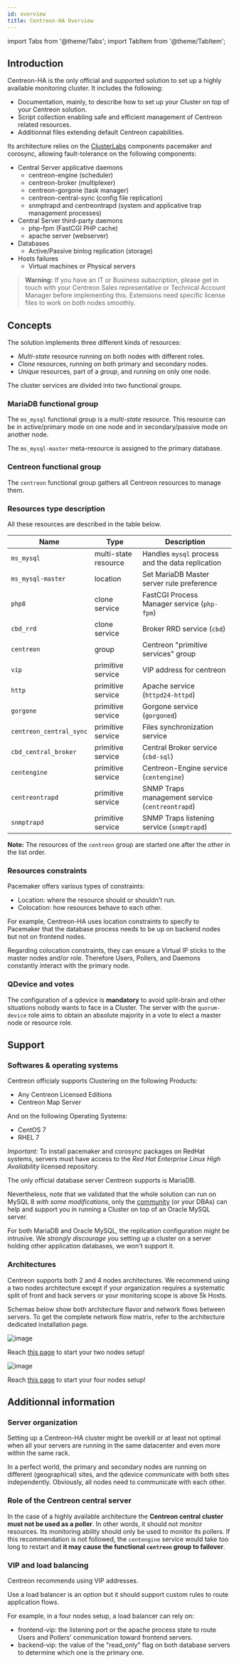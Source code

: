 ```yaml
---
id: overview
title: Centreon-HA Overview
---
```

import Tabs from '@theme/Tabs';
import TabItem from '@theme/TabItem';


## Introduction 

Centreon-HA is the only official and supported solution to set up a highly available monitoring cluster. It 
includes the following: 
* Documentation, mainly, to describe how to set up your Cluster on top of your Centreon solution.
* Script collection enabling safe and efficient management of Centreon related resources.
* Additionnal files extending default Centreon capabilities. 

Its architecture relies on the [ClusterLabs](https://clusterlabs.org/) components pacemaker and corosync, 
allowing fault-tolerance on the following components: 

* Central Server applicative daemons
  * centreon-engine (scheduler)
  * centreon-broker (multiplexer)
  * centreon-gorgone (task manager)
  * centreon-central-sync (config file replication)
  * snmptrapd and centreontrapd (system and applicative trap management processes)
* Central Server third-party daemons
  * php-fpm (FastCGI PHP cache)
  * apache server (webserver)
* Databases
  * Active/Passive binlog replication (storage)
* Hosts failures
  * Virtual machines or Physical servers

> **Warning:** If you have an IT or Business subscription, please get in touch with your Centreon Sales 
representative or Technical Account Manager before implementing this. Extensions need specific license 
files to work on both nodes smoothly.  

## Concepts

The solution implements three different kinds of resources: 

* _Multi-state_ resource running on both nodes with different roles. 
* _Clone_ resources, running on both primary and secondary nodes.
* _Unique_ resources, part of a _group_, and running on only one node.

The cluster services are divided into two functional groups.

### MariaDB functional group

The `ms_mysql` functional group is a _multi-state_ resource. This resource can be in active/primary mode 
on one node and in secondary/passive mode on another node. 

The `ms_mysql-master` meta-resource is assigned to the primary database. 

### Centreon functional group

The `centreon` functional group gathers all Centreon resources to manage them. 

### Resources type description

All these resources are described in the table below.

| Name                    | Type                 | Description                                          |
| ----------------------- | -------------------- | ---------------------------------------------------- |
| `ms_mysql`              | multi-state resource | Handles `mysql` process and the data replication     |
| `ms_mysql-master`       | location             | Set MariaDB Master server rule preference            |
| `php8`                  | clone service        | FastCGI Process Manager service (`php-fpm`)          |
| `cbd_rrd`               | clone service        | Broker RRD service (`cbd`)                           |
| `centreon`              | group                | Centreon "primitive services" group                  |
| `vip`                   | primitive service    | VIP address for centreon                             |
| `http`                  | primitive service    | Apache service (`httpd24-httpd`)                     |
| `gorgone`               | primitive service    | Gorgone service (`gorgoned`)                         |
| `centreon_central_sync` | primitive service    | Files synchronization service                        |
| `cbd_central_broker`    | primitive service    | Central Broker service (`cbd-sql`)                   |
| `centengine`            | primitive service    | Centreon-Engine service (`centengine`)               |
| `centreontrapd`         | primitive service    | SNMP Traps management service (`centreontrapd`)      |
| `snmptrapd`             | primitive service    | SNMP Traps listening service (`snmptrapd`)           |

**Note:** The resources of the `centreon` group are started one after the other in the list order.

### Resources constraints

Pacemaker offers various types of constraints:
* Location: where the resource should or shouldn't run.
* Colocation: how resources behave to each other.

For example, Centreon-HA uses location constraints to specify to Pacemaker that the database process 
needs to be up on backend nodes but not on frontend nodes. 

Regarding colocation constraints, they can ensure a Virtual IP sticks to the master nodes and/or role. 
Therefore Users, Pollers, and Daemons constantly interact with the primary node. 

### QDevice and votes

The configuration of a qdevice is **mandatory** to avoid split-brain and other situations nobody wants 
to face in a Cluster. The server with the `quorum-device` role aims to obtain an absolute majority in a vote 
to elect a master node or resource role.

## Support

### Softwares & operating systems 

Centreon officialy supports Clustering on the following Products: 

* Any Centreon Licensed Editions 
* Centreon Map Server 

And on the following Operating Systems: 

* CentOS 7
* RHEL 7 

*Important:* To install pacemaker and corosync packages on RedHat systems, servers must have access to
the _Red Hat Enterprise Linux High Availability_ licensed repository.  

The only official database server Centreon supports is MariaDB. 

Nevertheless, note that we validated that the whole solution can run on MySQL 8 *with some 
modifications*, only the [community](https://github.com/centreon-ha/issues) (or your DBAs) 
can help and support you in running a Cluster on top of an Oracle MySQL server.

For both MariaDB and Oracle MySQL, the replication configuration might be intrusive. We *strongly discourage you* setting 
up a cluster on a server holding other application databases, we won't support it. 

### Architectures

Centreon supports both 2 and 4 nodes architectures. We recommend using a two nodes architecture except
if your organization requires a systematic split of front and back servers or your monitoring 
scope is above 5k Hosts. 

Schemas below show both architecture flavor and network flows between servers. To get the complete network 
flow matrix, refer to the architecture dedicated installation page.

<Tabs groupId="sync">
<TabItem value="Two-nodes-cluster" label="Two-nodes-cluster">

![image](../../assets/integrations/centreon-ha/centreon-ha-2-nodes-arch.png)

Reach [this page](../../installation/installation-of-centreon-ha/installation-2-nodes.md) to start your two nodes setup! 

</TabItem>
<TabItem value="Four-nodes-cluster" label="Four-nodes-cluster">

![image](../../assets/integrations/centreon-ha/centreon-ha-4-nodes-arch.png)

Reach [this page](../../installation/installation-of-centreon-ha/installation-4-nodes.md) to start your four nodes setup!

</TabItem>
</Tabs>

## Additionnal information

### Server organization

Setting up a Centreon-HA cluster might be overkill or at least not optimal when all your servers are running in 
the same datacenter and even more within the same rack. 

In a perfect world, the primary and secondary nodes are running on different (geographical) sites, and the qdevice 
communicate with both sites independently. Obviously, all nodes need to communicate with each other.

### Role of the Centreon central server

In the case of a highly available architecture the **Centreon central cluster must not be used as a poller**. 
In other words, it should not monitor resources. Its monitoring ability should only be used to monitor its pollers. 
If this recommendation is not followed, the `centengine` service would take too long to restart 
and **it may cause the functional `centreon` group to failover**.

### VIP and load balancing

Centreon recommends using VIP addresses.

Use a load balancer is an option but it should support custom rules to route application flows.

For example, in a four nodes setup, a load balancer can rely on:
* frontend-vip: the listening port or the apache process state to route Users and Pollers' communication toward frontend servers.
* backend-vip: the value of the "read_only" flag on both database servers to determine which one is the primary one.
